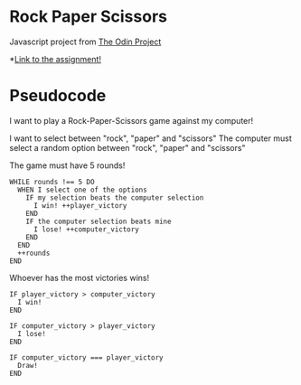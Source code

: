# Rock Paper Scissors
Javascript project from [The Odin Project](https://www.theodinproject.com/about)

*[Link to the assignment!](https://www.theodinproject.com/lessons/foundations-rock-paper-scissors)

# Pseudocode
I want to play a Rock-Paper-Scissors game against my computer!

I want to select between "rock", "paper" and "scissors"
The computer must select a random option between "rock", "paper" and "scissors"

The game must have 5 rounds!

```
WHILE rounds !== 5 DO
  WHEN I select one of the options
    IF my selection beats the computer selection
      I win! ++player_victory
    END
    IF the computer selection beats mine
      I lose! ++computer_victory
    END
  END
  ++rounds
END
```

Whoever has the most victories wins!

```
IF player_victory > computer_victory
  I win!
END
```
```
IF computer_victory > player_victory
  I lose!
END
```
```
IF computer_victory === player_victory
  Draw!
END
```